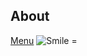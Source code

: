 ## About
[Menu](https://Lilith-Paynter.github.io/README.html)
![Smile =](https://openclipart.org/image/800px/285971)
